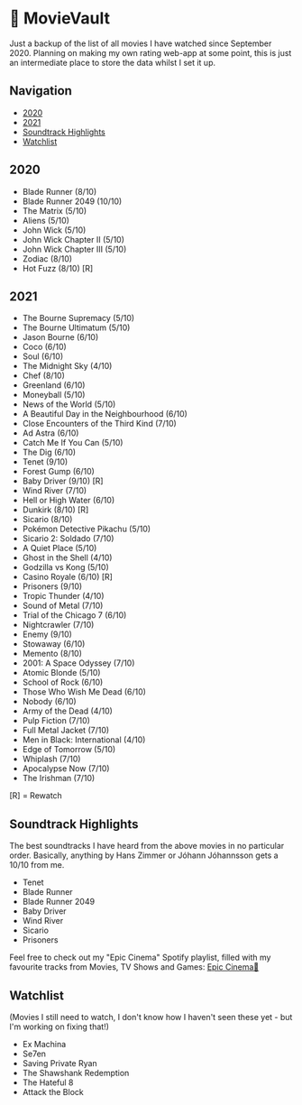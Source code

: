 # 🎥 MovieVault
Just a backup of the list of all movies I have watched since September 2020. Planning on making my own rating web-app at some point, this is just an intermediate place to store the data whilst I set it up.

## Navigation
* [2020](#2020)
* [2021](#2021)
* [Soundtrack Highlights](#Soundtrack-Highlights)
* [Watchlist](#Watchlist)

## 2020
* Blade Runner (8/10)
* Blade Runner 2049 (10/10)
* The Matrix (5/10)
* Aliens (5/10)
* John Wick (5/10)
* John Wick Chapter II (5/10)
* John Wick Chapter III (5/10)
* Zodiac (8/10)
* Hot Fuzz (8/10) [R]

## 2021
* The Bourne Supremacy (5/10)
* The Bourne Ultimatum (5/10)
* Jason Bourne (6/10)
* Coco (6/10)
* Soul (6/10)
* The Midnight Sky (4/10)
* Chef (8/10)
* Greenland (6/10)
* Moneyball (5/10)
* News of the World (5/10)
* A Beautiful Day in the Neighbourhood (6/10)
* Close Encounters of the Third Kind (7/10)
* Ad Astra (6/10)
* Catch Me If You Can (5/10)
* The Dig (6/10)
* Tenet (9/10)
* Forest Gump (6/10)
* Baby Driver (9/10) [R]
* Wind River (7/10)
* Hell or High Water (6/10)
* Dunkirk (8/10) [R]
* Sicario (8/10)
* Pokémon Detective Pikachu (5/10)
* Sicario 2: Soldado (7/10)
* A Quiet Place (5/10)
* Ghost in the Shell (4/10)
* Godzilla vs Kong (5/10)
* Casino Royale (6/10) [R]
* Prisoners (9/10)
* Tropic Thunder (4/10)
* Sound of Metal (7/10)
* Trial of the Chicago 7 (6/10)
* Nightcrawler (7/10)
* Enemy (9/10)
* Stowaway (6/10)
* Memento (8/10)
* 2001: A Space Odyssey (7/10)
* Atomic Blonde (5/10)
* School of Rock (6/10)
* Those Who Wish Me Dead (6/10)
* Nobody (6/10)
* Army of the Dead (4/10)
* Pulp Fiction (7/10)
* Full Metal Jacket (7/10)
* Men in Black: International (4/10)
* Edge of Tomorrow (5/10)
* Whiplash (7/10)
* Apocalypse Now (7/10)
* The Irishman (7/10)

[R] = Rewatch

## Soundtrack Highlights
The best soundtracks I have heard from the above movies in no particular order. Basically, anything by Hans Zimmer or Jóhann Jóhannsson gets a 10/10 from me.
* Tenet
* Blade Runner
* Blade Runner 2049
* Baby Driver
* Wind River
* Sicario
* Prisoners

Feel free to check out my "Epic Cinema" Spotify playlist, filled with my favourite tracks from Movies, TV Shows and Games:
[Epic Cinema🎥](https://open.spotify.com/playlist/2God9HBJ3pnsK9oyfWfgmA?si=WmJrd8fCQBu8ipYanU84Bg)

## Watchlist
(Movies I still need to watch, I don't know how I haven't seen these yet - but I'm working on fixing that!)
* Ex Machina
* Se7en
* Saving Private Ryan
* The Shawshank Redemption
* The Hateful 8
* Attack the Block
